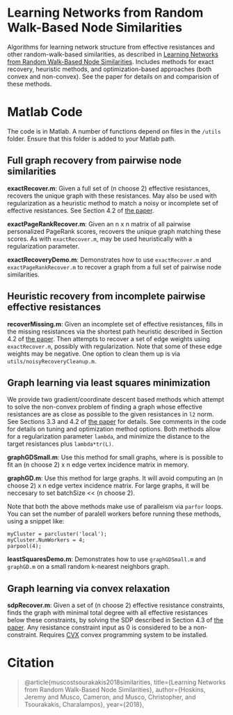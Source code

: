 # Learning Networks from Random Walk-Based Node Similarities
Algorithms for learning network structure from effective resistances and other random-walk-based similarities, as described in [Learning Networks from Random Walk-Based Node Similarities](http://thePaper). Includes methods for exact recovery, heuristic methods, and optimization-based approaches (both convex and non-convex). See the paper for details on and comparision of these methods.

# Matlab Code

The code is in Matlab. A number of functions depend on files in the `/utils` folder. Ensure that this folder is added to your Matlab path.

## Full graph recovery from pairwise node similarities

**exactRecover.m**: Given a full set of (n choose 2) effective resistances, recovers the unique graph with these resistances. May also be used with regularization as a heuristic method to match a noisy or incomplete set of effective resistances. See Section 4.2 of [the paper](https://thePaper). 

**exactPageRankRecover.m**: Given an n x n matrix of all pairwise personalized PageRank scores, recovers the unique graph  matching these scores. As with `exactRecover.m`, may be used heuristically with a regularization parameter. 

**exactRecoveryDemo.m**: Demonstrates how to use `exactRecover.m` and `exactPageRankRecover.m` to recover a graph from a full set of pairwise node similarities.

## Heuristic recovery from incomplete pairwise effective  resistances
**recoverMissing.m**: Given an incomplete set of effective resistances, fills in the missing resistances via the shortest path heuristic described in Section 4.2 of [the paper](https://thePaper). Then attempts to recover a set of edge weights using  `exactRecover.m`, possibly with regularization. Note that some of these edge weights may be negative. One option to clean them up is via `utils/noisyRecoveryCleanup.m`.

## Graph learning via least squares minimization

We provide two gradient/coordinate descent based methods which attempt to solve the non-convex problem of finding a graph whose effective resistances are as close as possible to the given resistances in `l2` norm. See Sections 3.3 and 4.2 of [the paper](http://thePaper) for details. See comments in the code for details on tuning and optimization method options. Both methods allow for a regularization parameter `lambda`, and minimize the distance to the target resistances plus `lambda*tr(L)`.

**graphGDSmall.m**: Use this method for small graphs, where is is possible to fit an (n choose 2) x n edge vertex incidence matrix in memory.

**graphGD.m**: Use this method for large graphs. It will avoid computing an (n choose 2) x n edge vertex incidence matrix. For large graphs, it will be neccesary to set batchSize << (n choose 2).

Note that both the above methods make use of paralleism via `parfor` loops. You can set the number of paralell workers before running these methods, using a snippet like:
```
myCluster = parcluster('local');
myCluster.NumWorkers = 4;
parpool(4);
```

**leastSquaresDemo.m**: Demonstrates how to use `graphGDSmall.m` and `graphGD.m` on a small random k-nearest neighbors graph.


## Graph learning via convex relaxation

**sdpRecover.m**: Given a set of (n choose 2) effective resistance constraints, finds the graph with minimal total degree with all effective resistances below these constraints, by solving the SDP described in Section 4.3 of [the paper](http://thePaper). Any resistance constraint input as 0 is considered to be a non-constraint. Requires [CVX](http://cvxr.com/cvx/) convex programming system to be installed.

# Citation

> @article{muscostsourakakis2018similarities, 
> title={Learning Networks from Random Walk-Based Node Similarities},
> author={Hoskins, Jeremy and Musco, Cameron, and Musco, Christopher, and Tsourakakis, Charalampos},
> year={2018},

